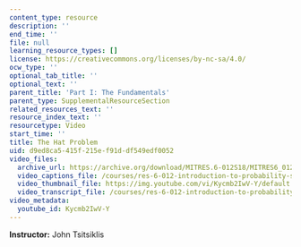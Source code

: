```yaml
---
content_type: resource
description: ''
end_time: ''
file: null
learning_resource_types: []
license: https://creativecommons.org/licenses/by-nc-sa/4.0/
ocw_type: ''
optional_tab_title: ''
optional_text: ''
parent_title: 'Part I: The Fundamentals'
parent_type: SupplementalResourceSection
related_resources_text: ''
resource_index_text: ''
resourcetype: Video
start_time: ''
title: The Hat Problem
uid: d9ed8ca5-415f-215e-f91d-df549edf0052
video_files:
  archive_url: https://archive.org/download/MITRES.6-012S18/MITRES6_012S18_L07-08_300k.mp4
  video_captions_file: /courses/res-6-012-introduction-to-probability-spring-2018/56975ea4519d5c9697be5efa49f04acf_Kycmb2IwV-Y.vtt
  video_thumbnail_file: https://img.youtube.com/vi/Kycmb2IwV-Y/default.jpg
  video_transcript_file: /courses/res-6-012-introduction-to-probability-spring-2018/e54b7f60b0e1935660d61dc4f270032a_Kycmb2IwV-Y.pdf
video_metadata:
  youtube_id: Kycmb2IwV-Y
---
```


**Instructor:** John Tsitsiklis

